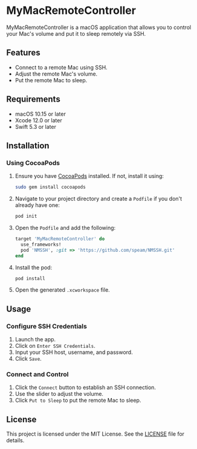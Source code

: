 
# MyMacRemoteController

MyMacRemoteController is a macOS application that allows you to control your Mac's volume and put it to sleep remotely via SSH.

## Features

- Connect to a remote Mac using SSH.
- Adjust the remote Mac's volume.
- Put the remote Mac to sleep.

## Requirements

- macOS 10.15 or later
- Xcode 12.0 or later
- Swift 5.3 or later

## Installation

### Using CocoaPods

1. Ensure you have [CocoaPods](https://cocoapods.org) installed. If not, install it using:
   ```sh
   sudo gem install cocoapods
   ```
2. Navigate to your project directory and create a `Podfile` if you don't already have one:
   ```sh
   pod init
   ```
3. Open the `Podfile` and add the following:
   ```ruby
   target 'MyMacRemoteController' do
     use_frameworks!
     pod 'NMSSH', :git => 'https://github.com/speam/NMSSH.git'
   end
   ```
4. Install the pod:
   ```sh
   pod install
   ```
5. Open the generated `.xcworkspace` file.

## Usage

### Configure SSH Credentials

1. Launch the app.
2. Click on `Enter SSH Credentials`.
3. Input your SSH host, username, and password.
4. Click `Save`.

### Connect and Control

1. Click the `Connect` button to establish an SSH connection.
2. Use the slider to adjust the volume.
3. Click `Put to Sleep` to put the remote Mac to sleep.

## License

This project is licensed under the MIT License. See the [LICENSE](LICENSE) file for details.

